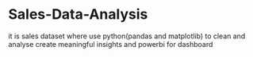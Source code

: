 # Sales-Data-Analysis
it is sales dataset where use python(pandas and matplotlib) to clean and analyse create meaningful insights and powerbi for dashboard 

